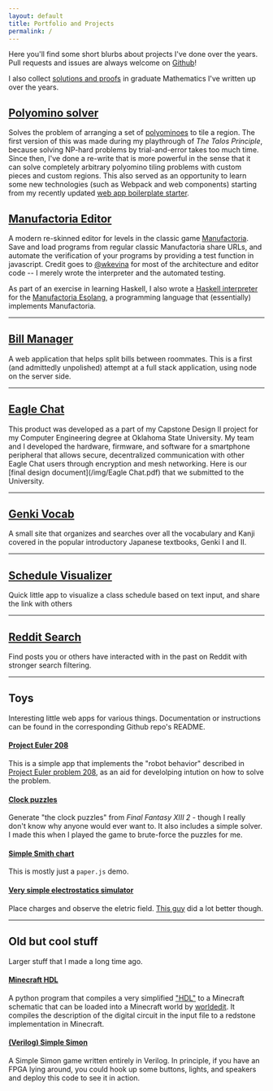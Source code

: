 ```yaml
---
layout: default
title: Portfolio and Projects
permalink: /
---
```


Here you'll find some short blurbs about projects I've done over the years.
Pull requests and issues are always welcome on [Github](https://github.com/cemulate)!

I also collect [solutions and proofs](/math) in graduate Mathematics I've written up over the years.

## [Polyomino solver](https://cemulate.github.io/polyomino-solver/)

Solves the problem of arranging a set of [polyominoes](https://en.wikipedia.org/wiki/Polyomino) to tile a region.
The first version of this was made during my playthrough of *The Talos Principle*, because solving NP-hard problems by trial-and-error takes too much time.
Since then, I've done a re-write that is more powerful in the sense that it can solve completely arbitrary polyomino tiling problems with custom pieces and custom regions.
This also served as an opportunity to learn some new technologies (such as Webpack and web components) starting from my recently updated [web app boilerplate starter](https://github.com/cemulate/static-web-app-stack).

## [Manufactoria Editor](https://cemulate.github.io/manufactoria-editor/)

A modern re-skinned editor for levels in the classic game [Manufactoria](http://pleasingfungus.com/Manufactoria/).
Save and load programs from regular classic Manufactoria share URLs, and automate the verification of your programs by providing a test function in javascript.
Credit goes to [@wkevina](https://github.com/wkevina) for most of the architecture and editor code -- I merely wrote the interpreter and the automated testing.

As part of an exercise in learning Haskell, I also wrote a [Haskell interpreter](https://github.com/cemulate/haskell-manufactoria-interpreter) for the [Manufactoria Esolang](https://esolangs.org/wiki/Manufactoria), a programming language that (essentially) implements Manufactoria.

---

## [Bill Manager](https://github.com/cemulate/bill-manager)

A web application that helps split bills between roommates.
This is a first (and admittedly unpolished) attempt at a full stack application, using node on the server side.

---

## [Eagle Chat](https://github.com/EagleChat)

This product was developed as a part of my Capstone Design II project for my Computer Engineering degree at Oklahoma State University.
My team and I developed the hardware, firmware, and software for a smartphone peripheral that allows secure, decentralized communication with other Eagle Chat users through encryption and mesh networking.
Here is our [final design document](/img/Eagle Chat.pdf) that we submitted to the University.

---

## [Genki Vocab](http://cemulate.github.io/genki-vocab/)

A small site that organizes and searches over all the vocabulary and Kanji covered in the popular introductory Japanese textbooks, Genki I and II.

---

## [Schedule Visualizer](https://cemulate.github.io/schedule-visualizer/)

Quick little app to visualize a class schedule based on text input, and share the link with others

---

## [Reddit Search](https://cemulate.github.io/reddit-search/)

Find posts you or others have interacted with in the past on Reddit with stronger search filtering.

---

## Toys

Interesting little web apps for various things.
Documentation or instructions can be found in the corresponding Github repo's README.

#### [Project Euler 208](https://cemulate.github.io/project-euler-208)

This is a simple app that implements the "robot behavior" described in [Project Euler problem 208](https://projecteuler.net/problem=208), as an aid for develolping intution on how to solve the problem.

#### [Clock puzzles](https://cemulate.github.io/ff13-clock-puzzle/)

Generate "the clock puzzles" from *Final Fantasy XIII 2* - though I really don't know why anyone would ever want to.
It also includes a simple solver.
I made this when I played the game to brute-force the puzzles for me.

#### [Simple Smith chart](https://cemulate.github.io/smith-chart/)

This is mostly just a `paper.js` demo.

#### [Very simple electrostatics simulator](https://cemulate.github.io/em-statics/)

Place charges and observe the eletric field.
[This guy](http://hsilomedus.me/wp-content/uploads/d3electricField/electricField.html) did a lot better though.

---

## Old but cool stuff

Larger stuff that I made a long time ago.

#### [Minecraft HDL](https://github.com/cemulate/minecraft-hdl)

A python program that compiles a very simplified ["HDL"](https://en.wikipedia.org/wiki/Hardware_description_language) to a Minecraft schematic that can be loaded into a Minecraft world by [worldedit](http://dev.bukkit.org/bukkit-plugins/worldedit/).
It compiles the description of the digital circuit in the input file to a redstone implementation in Minecraft.

#### [(Verilog) Simple Simon](https://github.com/cemulate/simple-simon)

A Simple Simon game written entirely in Verilog.
In principle, if you have an FPGA lying around, you could hook up some buttons, lights, and speakers and deploy this code to see it in action.

